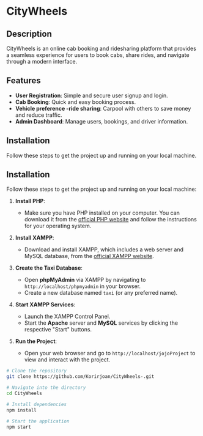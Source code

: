 # CityWheels

## Description
CityWheels is an online cab booking and ridesharing platform that provides a seamless experience for users to book cabs, share rides, and navigate through a modern interface.

## Features
- **User Registration**: Simple and secure user signup and login.
- **Cab Booking**: Quick and easy booking process.
- **Vehicle preference -ride sharing**: Carpool with others to save money and reduce traffic.
- **Admin Dashboard**: Manage users, bookings, and driver information.

## Installation
Follow these steps to get the project up and running on your local machine.

## Installation

Follow these steps to get the project up and running on your local machine:

1. **Install PHP**:
   - Make sure you have PHP installed on your computer. You can download it from the [official PHP website](https://www.php.net/downloads) and follow the instructions for your operating system.

2. **Install XAMPP**:
   - Download and install XAMPP, which includes a web server and MySQL database, from the [official XAMPP website](https://www.apachefriends.org/index.html).

3. **Create the Taxi Database**:
   - Open **phpMyAdmin** via XAMPP by navigating to `http://localhost/phpmyadmin` in your browser.
   - Create a new database named `taxi` (or any preferred name).

4. **Start XAMPP Services**:
   - Launch the XAMPP Control Panel.
   - Start the **Apache** server and **MySQL** services by clicking the respective "Start" buttons.

5. **Run the Project**:
   - Open your web browser and go to `http://localhost/jojoProject` to view and interact with the project.


```bash
# Clone the repository
git clone https://github.com/Korirjoan/CityWheels-.git

# Navigate into the directory
cd CityWheels

# Install dependencies
npm install

# Start the application
npm start





